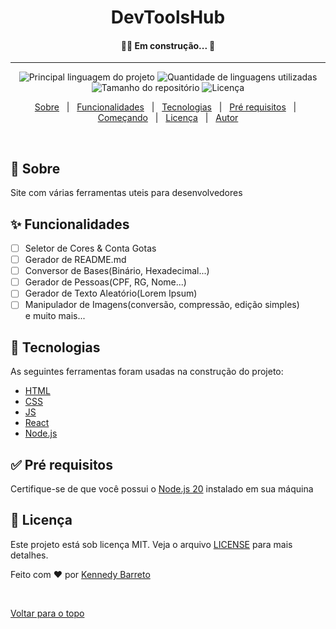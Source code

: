 <h1 align="center"> DevToolsHub
 </h1>

 <h4 align="center"> 
	🚧🚀 Em construção...  🚧
</h4> 

<hr>

<p align="center">
  <img alt="Principal linguagem do projeto" src="https://img.shields.io/github/languages/top/KennedyBarreto/devtoolshub?color=af0fff">

  <img alt="Quantidade de linguagens utilizadas" src="https://img.shields.io/github/languages/count/KennedyBarreto/devtoolshub?color=af0fff">

  <img alt="Tamanho do repositório" src="https://img.shields.io/github/repo-size/KennedyBarreto/devtoolshub?color=af0fff">

  <img alt="Licença" src="https://img.shields.io/github/license/KennedyBarreto/devtoolshub?color=af0fff">



</p>



<p align="center">
  <a href="#dart-sobre">Sobre</a> &#xa0; | &#xa0; 
  <a href="#sparkles-funcionalidades">Funcionalidades</a> &#xa0; | &#xa0;
  <a href="#rocket-tecnologias">Tecnologias</a> &#xa0; | &#xa0;
  <a href="#white_check_mark-pré-requisitos">Pré requisitos</a> &#xa0; | &#xa0;
  <a href="#checkered_flag-começando">Começando</a> &#xa0; | &#xa0;
  <a href="#memo-licença">Licença</a> &#xa0; | &#xa0;
  <a href="https://github.com/KennedyBarreto" target="_blank">Autor</a>
</p>

<br>

## :dart: Sobre ##

Site com várias ferramentas uteis para desenvolvedores

 ## :sparkles: Funcionalidades ##

- [ ] Seletor de Cores & Conta Gotas
- [ ] Gerador de README.md
- [ ] Conversor de Bases(Binário, Hexadecimal...)
- [ ] Gerador de Pessoas(CPF, RG, Nome...)
- [ ] Gerador de Texto Aleatório(Lorem Ipsum)
- [ ] Manipulador de Imagens(conversão, compressão, edição simples) <br>
  e muito mais...

<!-- :heavy_check_mark: Opção de criar links com titulos customizados<br> -->



## :rocket: Tecnologias ##

As seguintes ferramentas foram usadas na construção do projeto:

- [HTML](https://developer.mozilla.org/pt-BR/docs/Web/HTML)
- [CSS](https://developer.mozilla.org/pt-BR/docs/Web/CSS)
- [JS](https://developer.mozilla.org/pt-BR/docs/Web/JavaScript)
- [React](https://react.dev/)
- [Node.js](https://nodejs.org/en)


## :white_check_mark: Pré requisitos ##

Certifique-se de que você possui o <a href="https://nodejs.org/en">Node.js 20</a> instalado
em sua máquina

<!--## :checkered_flag: Começando ##

1 - Clone/Copie o repositório em sua máquina 

2 - Instale as dependencias
```bash
cd server
npm i 
cd ..
cd client
npm i
```
3 - Inicie o servidor node e o react
```bash
cd server
npm start
cd ..
cd client
npm start
```
-->
## :memo: Licença ##

Este projeto está sob licença MIT. Veja o arquivo [LICENSE](LICENSE.md) para mais detalhes.


Feito com :heart: por <a href="https://github.com/KennedyBarreto" target="_blank">Kennedy Barreto</a>

&#xa0;

<a href="#top">Voltar para o topo</a>
